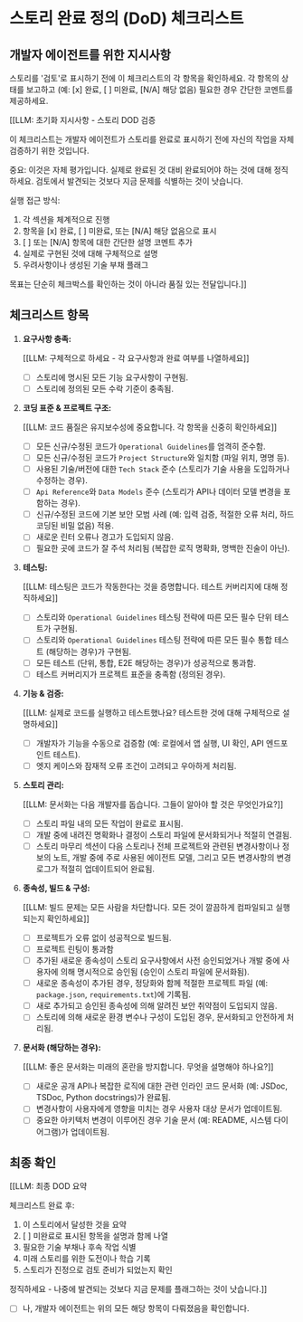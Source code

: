 <!-- Powered by BMAD™ Core -->

# 스토리 완료 정의 (DoD) 체크리스트

## 개발자 에이전트를 위한 지시사항

스토리를 '검토'로 표시하기 전에 이 체크리스트의 각 항목을 확인하세요. 각 항목의 상태를 보고하고 (예: [x] 완료, [ ] 미완료, [N/A] 해당 없음) 필요한 경우 간단한 코멘트를 제공하세요.

[[LLM: 초기화 지시사항 - 스토리 DOD 검증

이 체크리스트는 개발자 에이전트가 스토리를 완료로 표시하기 전에 자신의 작업을 자체 검증하기 위한 것입니다.

중요: 이것은 자체 평가입니다. 실제로 완료된 것 대비 완료되어야 하는 것에 대해 정직하세요. 검토에서 발견되는 것보다 지금 문제를 식별하는 것이 낫습니다.

실행 접근 방식:

1. 각 섹션을 체계적으로 진행
2. 항목을 [x] 완료, [ ] 미완료, 또는 [N/A] 해당 없음으로 표시
3. [ ] 또는 [N/A] 항목에 대한 간단한 설명 코멘트 추가
4. 실제로 구현된 것에 대해 구체적으로 설명
5. 우려사항이나 생성된 기술 부채 플래그

목표는 단순히 체크박스를 확인하는 것이 아니라 품질 있는 전달입니다.]]

## 체크리스트 항목

1. **요구사항 충족:**

   [[LLM: 구체적으로 하세요 - 각 요구사항과 완료 여부를 나열하세요]]
   - [ ] 스토리에 명시된 모든 기능 요구사항이 구현됨.
   - [ ] 스토리에 정의된 모든 수락 기준이 충족됨.

2. **코딩 표준 & 프로젝트 구조:**

   [[LLM: 코드 품질은 유지보수성에 중요합니다. 각 항목을 신중히 확인하세요]]
   - [ ] 모든 신규/수정된 코드가 `Operational Guidelines`를 엄격히 준수함.
   - [ ] 모든 신규/수정된 코드가 `Project Structure`와 일치함 (파일 위치, 명명 등).
   - [ ] 사용된 기술/버전에 대한 `Tech Stack` 준수 (스토리가 기술 사용을 도입하거나 수정하는 경우).
   - [ ] `Api Reference`와 `Data Models` 준수 (스토리가 API나 데이터 모델 변경을 포함하는 경우).
   - [ ] 신규/수정된 코드에 기본 보안 모범 사례 (예: 입력 검증, 적절한 오류 처리, 하드코딩된 비밀 없음) 적용.
   - [ ] 새로운 린터 오류나 경고가 도입되지 않음.
   - [ ] 필요한 곳에 코드가 잘 주석 처리됨 (복잡한 로직 명확화, 명백한 진술이 아닌).

3. **테스팅:**

   [[LLM: 테스팅은 코드가 작동한다는 것을 증명합니다. 테스트 커버리지에 대해 정직하세요]]
   - [ ] 스토리와 `Operational Guidelines` 테스팅 전략에 따른 모든 필수 단위 테스트가 구현됨.
   - [ ] 스토리와 `Operational Guidelines` 테스팅 전략에 따른 모든 필수 통합 테스트 (해당하는 경우)가 구현됨.
   - [ ] 모든 테스트 (단위, 통합, E2E 해당하는 경우)가 성공적으로 통과함.
   - [ ] 테스트 커버리지가 프로젝트 표준을 충족함 (정의된 경우).

4. **기능 & 검증:**

   [[LLM: 실제로 코드를 실행하고 테스트했나요? 테스트한 것에 대해 구체적으로 설명하세요]]
   - [ ] 개발자가 기능을 수동으로 검증함 (예: 로컬에서 앱 실행, UI 확인, API 엔드포인트 테스트).
   - [ ] 엣지 케이스와 잠재적 오류 조건이 고려되고 우아하게 처리됨.

5. **스토리 관리:**

   [[LLM: 문서화는 다음 개발자를 돕습니다. 그들이 알아야 할 것은 무엇인가요?]]
   - [ ] 스토리 파일 내의 모든 작업이 완료로 표시됨.
   - [ ] 개발 중에 내려진 명확화나 결정이 스토리 파일에 문서화되거나 적절히 연결됨.
   - [ ] 스토리 마무리 섹션이 다음 스토리나 전체 프로젝트와 관련된 변경사항이나 정보의 노트, 개발 중에 주로 사용된 에이전트 모델, 그리고 모든 변경사항의 변경로그가 적절히 업데이트되어 완료됨.

6. **종속성, 빌드 & 구성:**

   [[LLM: 빌드 문제는 모든 사람을 차단합니다. 모든 것이 깔끔하게 컴파일되고 실행되는지 확인하세요]]
   - [ ] 프로젝트가 오류 없이 성공적으로 빌드됨.
   - [ ] 프로젝트 린팅이 통과함
   - [ ] 추가된 새로운 종속성이 스토리 요구사항에서 사전 승인되었거나 개발 중에 사용자에 의해 명시적으로 승인됨 (승인이 스토리 파일에 문서화됨).
   - [ ] 새로운 종속성이 추가된 경우, 정당화와 함께 적절한 프로젝트 파일 (예: `package.json`, `requirements.txt`)에 기록됨.
   - [ ] 새로 추가되고 승인된 종속성에 의해 알려진 보안 취약점이 도입되지 않음.
   - [ ] 스토리에 의해 새로운 환경 변수나 구성이 도입된 경우, 문서화되고 안전하게 처리됨.

7. **문서화 (해당하는 경우):**

   [[LLM: 좋은 문서화는 미래의 혼란을 방지합니다. 무엇을 설명해야 하나요?]]
   - [ ] 새로운 공개 API나 복잡한 로직에 대한 관련 인라인 코드 문서화 (예: JSDoc, TSDoc, Python docstrings)가 완료됨.
   - [ ] 변경사항이 사용자에게 영향을 미치는 경우 사용자 대상 문서가 업데이트됨.
   - [ ] 중요한 아키텍처 변경이 이루어진 경우 기술 문서 (예: README, 시스템 다이어그램)가 업데이트됨.

## 최종 확인

[[LLM: 최종 DOD 요약

체크리스트 완료 후:

1. 이 스토리에서 달성한 것을 요약
2. [ ] 미완료로 표시된 항목을 설명과 함께 나열
3. 필요한 기술 부채나 후속 작업 식별
4. 미래 스토리를 위한 도전이나 학습 기록
5. 스토리가 진정으로 검토 준비가 되었는지 확인

정직하세요 - 나중에 발견되는 것보다 지금 문제를 플래그하는 것이 낫습니다.]]

- [ ] 나, 개발자 에이전트는 위의 모든 해당 항목이 다뤄졌음을 확인합니다.

